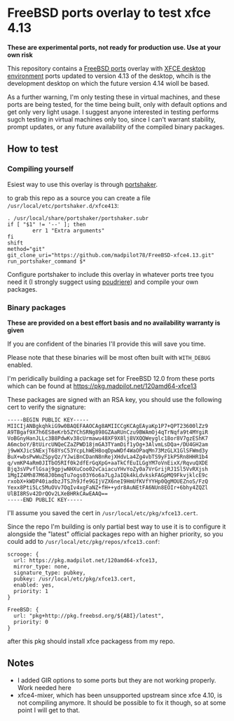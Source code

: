 # FreeBSD ports overlay to test xfce 4.13

**These are experimental ports, not ready for production use. Use at your own risk**

This repository contains a [FreeBSD ports](https://www.freebsd.org/doc/en_US.ISO8859-1/books/handbook/ports-using.html) overlay with [XFCE desktop environment](https://xfce.org/) ports updated to version 4.13 of the desktop, whcih is the development desktop on which the future version 4.14 wioll be based.

As a further warning, I'm only testing these in virtual machines, and these ports are being tested, for the time being built, only with default options and get only very light usage. I suggest anyone interested in testing performs sugch testing in virtual machines only too, since I can't warrant stability, prompt updates, or any future availability of the compiled binary packages.

## How to test

### Compiling yourself

Esiest way to use this overlay is through [portshaker](https://www.freshports.org/ports-mgmt/portshaker/).

to grab this repo as a source you can create a file `/usr/local/etc/portshaker.d/xfce413`:

```
. /usr/local/share/portshaker/portshaker.subr
if [ "$1" != '--' ]; then
        err 1 "Extra arguments"
fi
shift
method="git"
git_clone_uri="https://github.com/madpilot78/FreeBSD-xfce4.13.git"
run_portshaker_command $*
```

Configure portshaker to include this overlay in whatever ports tree tyou need it (I strongly suggect using [poudriere](https://github.com/freebsd/poudriere/wiki)) and compile your own packages.

### Binary packages

**These are provided on a best effort basis and no availability warranty is given**

If you are confident of the binaries I'll provide this will save you time.

Please note that these binaries will be most often built with `WITH_DEBUG` enabled.

I'm peridically building a package set for FreeBSD 12.0 from these ports which can be found at https://pkg.madpilot.net/120amd64-xfce13

These packages are signed with an RSA key, you should use the following cert to verify the signature:

```
-----BEGIN PUBLIC KEY-----
MIICIjANBgkqhkiG9w0BAQEFAAOCAg8AMIICCgKCAgEAyaKp1P7+QPT23600lZz9
A9TBgaf9X7h6ES8eKrb5ZYChSRNg898GZAaRUnCzu9BWAmOj4qTrNqfa9t4MYgiR
VoBGnyHanJLLc3B8PdwKv38cUrmawu48XF9X8lj8VXQQWeyglc18or8V7gzEShK7
A6mcboY/BtUircUNQeCZaZPWD18jmGA3TYamDif1yOg+3AlvmLsDQa+/DU4GH2am
j9wWXJicSNExjT68YsC53YcpLhWEH8oqDpwWDf4WaOPaqMn73MzGLX1GlSFWmd3y
BuX+wbsPwWuZSpyQz/YJwiBnCDanN8nRejXHdvLa4Zg4vbTS9yF1kP5Rn8HHR1b4
q/vmKP4aRm0JITbO5RIf0k2dfErGqXpG+aaTkCfEuILGgYM7oVnEixX/RqvuQXDE
Bjq3sVPvflGsaj9gpjwNHXuCoo02vCaiacuYHvYoZy0a7VrGrijRJ1Sl5VvRXjsh
1MgIZ4Mh87M68J0bmqTu7ogs03Y6o6a7LgJaIQk4kLdvkskFAGpMQ9FkvjklcE9c
rxobX+kWDP40iadbzJTSJh9Jfe9GIjVZX6neI9HmUfKVfYYHp0QgMOUEZnoS/FzQ
Yexx8Pti5Lc5MuOVv7OqIv4xgFaNZ+fH++ydr8AuNEtFA6NUn8EOIr+6bhy4ZQZl
UlBI8RSv42DrQOv2LXeBHRkCAwEAAQ==
-----END PUBLIC KEY-----
```

I'll assume you saved the cert in `/usr/local/etc/pkg/xfce13.cert`.

Since the repo I'm building is only partial best way to use it is to configure it alongside the "latest" official packages repo with an higher priority, so you could add to `/usr/local/etc/pkg/repos/xfce13.conf`:

```
scrooge: {
  url: https://pkg.madpilot.net/120amd64-xfce13,
  mirror_type: none,
  signature_type: pubkey,
  pubkey: /usr/local/etc/pkg/xfce13.cert,
  enabled: yes,
  priority: 1
}

FreeBSD: {
  url: "pkg+http://pkg.freebsd.org/${ABI}/latest",
  priority: 0
}
```

after this pkg should install xfce packagess from my repo.

## Notes

- I added GIR options to some ports but they are not working properly. Work needed here
- xfce4-mixer, which has been unsupported upstream since xfce 4.10, is not compiling anymore. It should be possible to fix it though, so at some point I will get to that.
